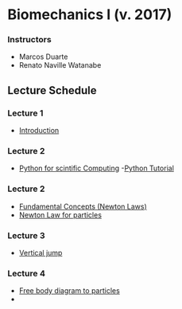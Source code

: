 # Biomechanics I (v. 2017)  


### Instructors  
- Marcos Duarte
- Renato Naville Watanabe


## Lecture Schedule

### Lecture 1   
- [Introduction](https://nbviewer.jupyter.org/github/BMClab/bmc/blob/master/Notebooks/Biomechanics.ipynb)

### Lecture 2
- [Python for scintific Computing](https://nbviewer.jupyter.org/github/BMClab/bmc/blob/master/Notebooks/PythonForScientificComputing.ipynb)
-[Python Tutorial](https://nbviewer.jupyter.org/github/demotu/BMC/blob/master/notebooks/PythonTutorial.ipynb)

### Lecture 2
- [Fundamental Concepts (Newton Laws)](https://nbviewer.jupyter.org/github/BMClab/bmc/blob/master/Notebooks/KineticsFundamentalConcepts.ipynb)
- [Newton Law for particles](https://nbviewer.jupyter.org/github/BMClab/bmc/blob/master/Notebooks/newtonLawForParticles.ipynb)

### Lecture 3

- [Vertical jump](http://nbviewer.jupyter.org/github/BMClab/bmc/blob/master/notebooks/VerticalJump.ipynb)
 
### Lecture 4 
- [Free body diagram to particles](https://nbviewer.jupyter.org/github/BMClab/bmc/blob/master/notebooks/FBDParticles.ipynb)
- 

